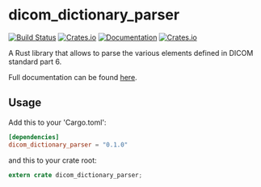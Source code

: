 # dicom_dictionary_parser

[![Build Status](https://travis-ci.com/Blubbz0r/dicom_dictionary_parser.svg?branch=master)](https://travis-ci.com/Blubbz0r/dicom_dictionary_parser)
[![Crates.io](https://img.shields.io/crates/v/dicom_dictionary_parser.svg)](https://crates.io/crates/dicom_dictionary_parser)
[![Documentation](https://docs.rs/dicom_dictionary_parser/badge.svg)](https://docs.rs/dicom_dictionary_parser)
[![Crates.io](https://img.shields.io/crates/l/dicom_dictionary_parser.svg)](https://crates.io/crates/dicom_dictionary_parser)

A Rust library that allows to parse the various elements defined in DICOM 
standard part 6.

Full documentation can be found [here](https://docs.rs/dicom_dictionary_parser).

## Usage

Add this to your 'Cargo.toml':

```toml
[dependencies]
dicom_dictionary_parser = "0.1.0"
```

and this to your crate root:

```rust
extern crate dicom_dictionary_parser;
```